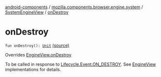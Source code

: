 [android-components](../../index.md) / [mozilla.components.browser.engine.system](../index.md) / [SystemEngineView](index.md) / [onDestroy](./on-destroy.md)

# onDestroy

`fun onDestroy(): `[`Unit`](https://kotlinlang.org/api/latest/jvm/stdlib/kotlin/-unit/index.html) [(source)](https://github.com/mozilla-mobile/android-components/blob/master/components/browser/engine-system/src/main/java/mozilla/components/browser/engine/system/SystemEngineView.kt#L101)

Overrides [EngineView.onDestroy](../../mozilla.components.concept.engine/-engine-view/on-destroy.md)

To be called in response to [Lifecycle.Event.ON_DESTROY](#). See [EngineView](../../mozilla.components.concept.engine/-engine-view/index.md)
implementations for details.

